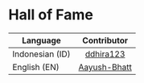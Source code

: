 # Hall of Fame

| Language           | Contributor                               |
| ------------------ |:-----------------------------------------:|
| Indonesian (ID)    | [ddhira123](https://github.com/ddhira123) |
| English (EN)       | [Aayush-Bhatt](https://github.com/Aayush-Bhatt) |

